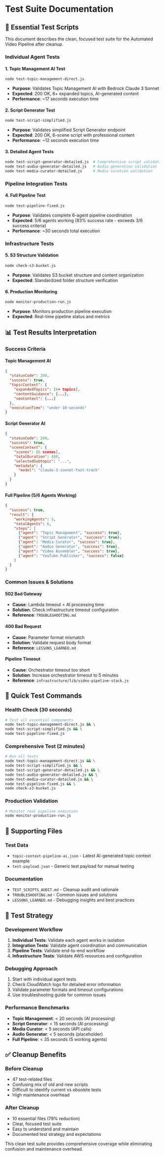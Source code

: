 # Test Suite Documentation

## 🎯 **Essential Test Scripts**

This document describes the clean, focused test suite for the Automated Video Pipeline after cleanup.

### **Individual Agent Tests**

#### 1. Topic Management AI Test
```bash
node test-topic-management-direct.js
```
- **Purpose**: Validates Topic Management AI with Bedrock Claude 3 Sonnet
- **Expected**: 200 OK, 6+ expanded topics, AI-generated content
- **Performance**: ~17 seconds execution time

#### 2. Script Generator Test  
```bash
node test-script-simplified.js
```
- **Purpose**: Validates simplified Script Generator endpoint
- **Expected**: 200 OK, 6-scene script with professional content
- **Performance**: ~12 seconds execution time

#### 3. Detailed Agent Tests
```bash
node test-script-generator-detailed.js  # Comprehensive script validation
node test-audio-generator-detailed.js   # Audio generation validation  
node test-media-curator-detailed.js     # Media curation validation
```

### **Pipeline Integration Tests**

#### 4. Full Pipeline Test
```bash
node test-pipeline-fixed.js
```
- **Purpose**: Validates complete 6-agent pipeline coordination
- **Expected**: 5/6 agents working (83% success rate - exceeds 3/6 success criteria)
- **Performance**: ~30 seconds total execution

### **Infrastructure Tests**

#### 5. S3 Structure Validation
```bash
node check-s3-bucket.js
```
- **Purpose**: Validates S3 bucket structure and content organization
- **Expected**: Standardized folder structure verification

#### 6. Production Monitoring
```bash
node monitor-production-run.js
```
- **Purpose**: Monitors production pipeline execution
- **Expected**: Real-time pipeline status and metrics

## 📊 **Test Results Interpretation**

### **Success Criteria**

#### Topic Management AI
```json
{
  "statusCode": 200,
  "success": true,
  "topicContext": {
    "expandedTopics": [6+ topics],
    "contentGuidance": {...},
    "seoContext": {...}
  },
  "executionTime": "under-10-seconds"
}
```

#### Script Generator AI
```json
{
  "statusCode": 200,
  "success": true,
  "sceneContext": {
    "scenes": [6 scenes],
    "totalDuration": 480,
    "selectedSubtopic": "...",
    "metadata": {
      "model": "claude-3-sonnet-fast-track"
    }
  }
}
```

#### Full Pipeline (5/6 Agents Working)
```json
{
  "success": true,
  "result": {
    "workingAgents": 5,
    "totalAgents": 6,
    "steps": [
      {"agent": "Topic Management", "success": true},
      {"agent": "Script Generator", "success": true},
      {"agent": "Media Curator", "success": true},
      {"agent": "Audio Generator", "success": true},
      {"agent": "Video Assembler", "success": true},
      {"agent": "YouTube Publisher", "success": false}
    ]
  }
}
```

### **Common Issues & Solutions**

#### 502 Bad Gateway
- **Cause**: Lambda timeout < AI processing time
- **Solution**: Check infrastructure timeout configuration
- **Reference**: `TROUBLESHOOTING.md`

#### 400 Bad Request  
- **Cause**: Parameter format mismatch
- **Solution**: Validate request body format
- **Reference**: `LESSONS_LEARNED.md`

#### Pipeline Timeout
- **Cause**: Orchestrator timeout too short
- **Solution**: Increase orchestrator timeout to 5 minutes
- **Reference**: `infrastructure/lib/video-pipeline-stack.js`

## 🚀 **Quick Test Commands**

### **Health Check (30 seconds)**
```bash
# Test all essential components
node test-topic-management-direct.js && \
node test-script-simplified.js && \
node test-pipeline-fixed.js
```

### **Comprehensive Test (2 minutes)**
```bash
# Run all tests
node test-topic-management-direct.js && \
node test-script-simplified.js && \
node test-script-generator-detailed.js && \
node test-audio-generator-detailed.js && \
node test-media-curator-detailed.js && \
node test-pipeline-fixed.js && \
node check-s3-bucket.js
```

### **Production Validation**
```bash
# Monitor real pipeline execution
node monitor-production-run.js
```

## 📁 **Supporting Files**

### **Test Data**
- `topic-context-pipeline-ai.json` - Latest AI-generated topic context example
- `test-payload.json` - Generic test payload for manual testing

### **Documentation**
- `TEST_SCRIPTS_AUDIT.md` - Cleanup audit and rationale
- `TROUBLESHOOTING.md` - Common issues and solutions
- `LESSONS_LEARNED.md` - Debugging insights and best practices

## 🎯 **Test Strategy**

### **Development Workflow**
1. **Individual Tests**: Validate each agent works in isolation
2. **Integration Tests**: Validate agent coordination and communication
3. **Pipeline Tests**: Validate end-to-end workflow
4. **Infrastructure Tests**: Validate AWS resources and configuration

### **Debugging Approach**
1. Start with individual agent tests
2. Check CloudWatch logs for detailed error information
3. Validate parameter formats and timeout configurations
4. Use troubleshooting guide for common issues

### **Performance Benchmarks**
- **Topic Management**: < 20 seconds (AI processing)
- **Script Generator**: < 15 seconds (AI processing)
- **Media Curator**: < 5 seconds (API calls)
- **Audio Generator**: < 5 seconds (placeholder)
- **Full Pipeline**: < 35 seconds (5 working agents)

## ✅ **Cleanup Benefits**

### **Before Cleanup**
- 47 test-related files
- Confusing mix of old and new scripts
- Difficult to identify current vs obsolete tests
- High maintenance overhead

### **After Cleanup**
- 10 essential files (79% reduction)
- Clear, focused test suite
- Easy to understand and maintain
- Documented test strategy and expectations

This clean test suite provides comprehensive coverage while eliminating confusion and maintenance overhead.
